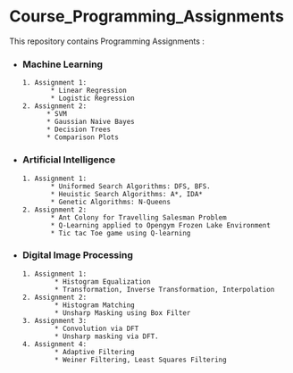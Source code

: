 # Course_Programming_Assignments
This repository contains Programming Assignments :

- ### Machine Learning
      1. Assignment 1: 
             * Linear Regression
             * Logistic Regression
      2. Assignment 2:
            * SVM
            * Gaussian Naive Bayes
            * Decision Trees
            * Comparison Plots

- ### Artificial Intelligence
      1. Assignment 1:
             * Uniformed Search Algorithms: DFS, BFS.
             * Heuistic Search Algorithms: A*, IDA*
             * Genetic Algorithms: N-Queens
      2. Assignment 2:
             * Ant Colony for Travelling Salesman Problem
             * Q-Learning applied to Opengym Frozen Lake Environment
             * Tic tac Toe game using Q-learning

           
- ### Digital Image Processing
      1. Assignment 1:
              * Histogram Equalization
              * Transformation, Inverse Transformation, Interpolation
      2. Assignment 2:
              * Histogram Matching
              * Unsharp Masking using Box Filter
      3. Assignment 3:
              * Convolution via DFT 
              * Unsharp masking via DFT.
      4. Assignment 4:
              * Adaptive Filtering
              * Weiner Filtering, Least Squares Filtering
              
